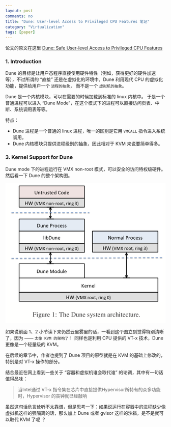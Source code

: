 ```yaml
---
layout: post
comments: no
title: "Dune: User-level Access to Privileged CPU Features 笔记"
category: "Virtualization"
tags: [paper]
---
```


论文的原文在这里 [Dune: Safe User-level Access to Privileged CPU Features](/papers/osdi12-final-117.pdf)


### 1. Introduction

Dune 的目标是让用户态程序直接使用硬件特性（例如，获得更好的硬件加速等），不过所谓的 “直接” 还是在虚拟化的环境中。Dune 利用现代 CPU 的虚拟化功能，提供给用户一个 `进程的抽象`， 而不是一个 `虚拟机的抽象`。


Dune 是一个内核模块，可以在需要的时候加载到标准的 linux 内核中。 于是一个普通进程可以进入 “Dune Mode”，在这个模式下的进程可以直接访问页表、中断、系统调用表等等。

特点：

- Dune 进程是一个普通的 linux 进程，唯一的区别是它用 `VMCALL` 指令进入系统调用。
- Dune 内核模块只提供进程级别的抽象，因此相对于 KVM 来说要简单得多。


### 3. Kernel Support for Dune

Dune mode 下的进程运行在 VMX non-root 模式，可以安全的访问特权级硬件。然后看一下 Dune 的整个架构图。

![Dune Architecture](/image/2018/dune.png)


如果说前面 1、2 小节读下来仍然云里雾里的话，一看到这个图立刻觉得特别清晰了，因为 —— `太像 KVM 的架构了`！ 同样也是利用 CPU 提供的 VT-x 技术，Dune 更像是一个轻量级的 KVM。

在后续的章节中，作者也提到了 Dune 项目的原型就是在 KVM 的基础上修改的，特别是对 VT-x 操作的部分。


结合最近在网上看到一些关于 “容器和虚拟机谁会取代谁” 的论调，其中有一句话值得品味：

> 当Intel通过 VT-x 指令集在芯片中直接提供Hypervisor所特有的众多功能时，Hypervisor 的丧钟就已经敲响

虽然这句话危言耸听不太靠谱，但是思考一下：如果说运行在容器中的进程缺少像虚拟机这样的强隔离的话，那么加上 Dune 或者 gvisor 这样的沙箱，是不是就可以取代 KVM 了呢 ？




